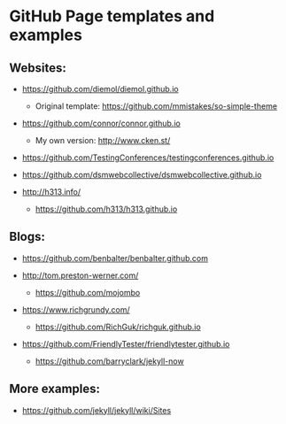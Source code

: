 # GitHub Page templates and examples


## Websites:

- https://github.com/diemol/diemol.github.io
  - Original template: https://github.com/mmistakes/so-simple-theme

- https://github.com/connor/connor.github.io
  - My own version: http://www.cken.st/

- https://github.com/TestingConferences/testingconferences.github.io

- https://github.com/dsmwebcollective/dsmwebcollective.github.io

- http://h313.info/
  - https://github.com/h313/h313.github.io

## Blogs:

- https://github.com/benbalter/benbalter.github.com

- http://tom.preston-werner.com/
  - https://github.com/mojombo

- https://www.richgrundy.com/
  - https://github.com/RichGuk/richguk.github.io

- https://github.com/FriendlyTester/friendlytester.github.io
  - https://github.com/barryclark/jekyll-now


## More examples:
  - https://github.com/jekyll/jekyll/wiki/Sites
